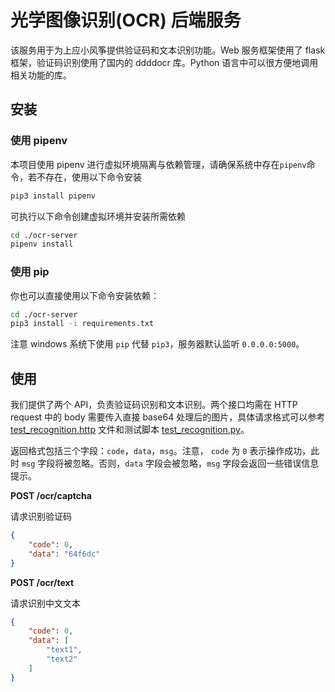 # 光学图像识别(OCR) 后端服务

该服务用于为上应小风筝提供验证码和文本识别功能。Web 服务框架使用了 flask 框架，验证码识别使用了国内的 ddddocr 库。Python 语言中可以很方便地调用相关功能的库。



## 安装

### 使用 pipenv

本项目使用 pipenv 进行虚拟环境隔离与依赖管理，请确保系统中存在`pipenv`命令，若不存在，使用以下命令安装
```bash
pip3 install pipenv
```

可执行以下命令创建虚拟环境并安装所需依赖
```bash
cd ./ocr-server
pipenv install
```

### 使用 pip

你也可以直接使用以下命令安装依赖：
```bash
cd ./ocr-server
pip3 install -i requirements.txt
```
注意 windows 系统下使用 `pip` 代替 `pip3`，服务器默认监听 `0.0.0.0:5000`。


## 使用

我们提供了两个 API，负责验证码识别和文本识别。两个接口均需在 HTTP request 中的 body 需要传入直接 base64 处理后的图片，具体请求格式可以参考 [test_recognition.http](./test_recognition.http) 文件和测试脚本 [test_recognition.py](./test_recognition.py)。

返回格式包括三个字段：`code`，`data`，`msg`。注意， `code` 为 `0` 表示操作成功，此时 `msg` 字段将被忽略。否则，`data` 字段会被忽略，`msg` 字段会返回一些错误信息提示。

**POST /ocr/captcha**

请求识别验证码

```json
{
    "code": 0,
    "data": "64f6dc"
}
```

**POST /ocr/text**

请求识别中文文本

```json
{
    "code": 0,
    "data": [
        "text1",
        "text2"
    ]
}
```